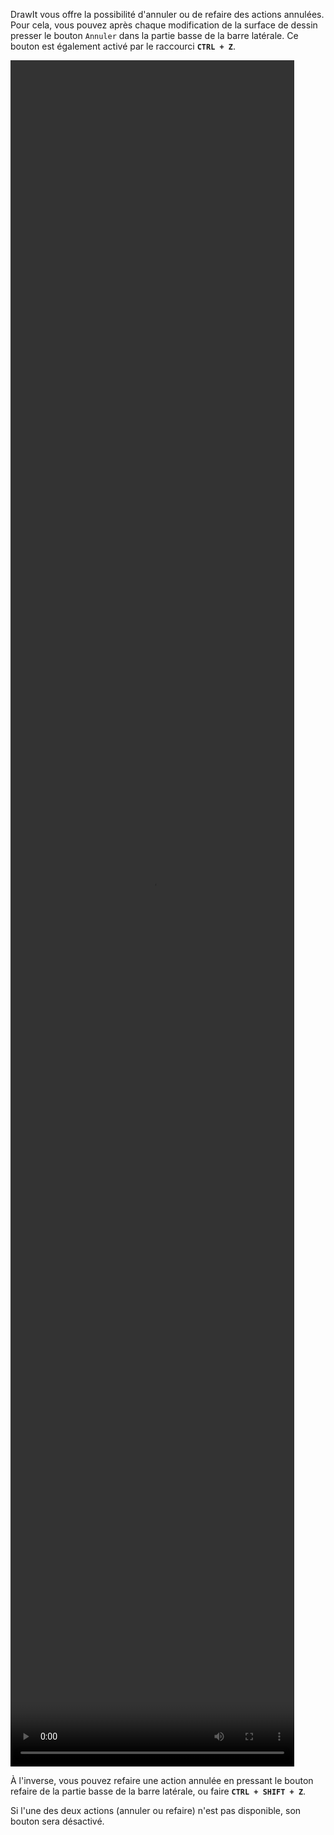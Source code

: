 DrawIt vous offre la possibilité d'annuler ou de refaire des actions annulées. Pour cela, vous pouvez après chaque modification de la surface de dessin presser le bouton `Annuler` dans la partie basse de la barre latérale. Ce bouton est également activé par le raccourci **`CTRL + Z`**.

<video width="90%" height="70%" class="doc-fig" autoplay loop>
    <source src="./assets/doc/vid/annuler_refaire.webm" type="video/webm">
</video>

À l'inverse, vous pouvez refaire une action annulée en pressant le bouton refaire de la partie basse de la barre latérale, ou faire **`CTRL + SHIFT + Z`**.

Si l'une des deux actions (annuler ou refaire) n'est pas disponible, son bouton sera désactivé. 
